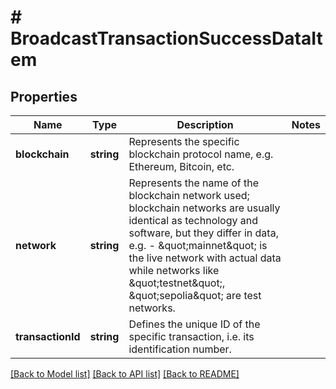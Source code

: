 # # BroadcastTransactionSuccessDataItem

## Properties

Name | Type | Description | Notes
------------ | ------------- | ------------- | -------------
**blockchain** | **string** | Represents the specific blockchain protocol name, e.g. Ethereum, Bitcoin, etc. |
**network** | **string** | Represents the name of the blockchain network used; blockchain networks are usually identical as technology and software, but they differ in data, e.g. - \&quot;mainnet\&quot; is the live network with actual data while networks like \&quot;testnet\&quot;, \&quot;sepolia\&quot; are test networks. |
**transactionId** | **string** | Defines the unique ID of the specific transaction, i.e. its identification number. |

[[Back to Model list]](../../README.md#models) [[Back to API list]](../../README.md#endpoints) [[Back to README]](../../README.md)
